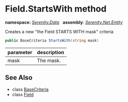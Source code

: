 # Field.StartsWith method
**namespace:** *[Serenity.Data](../../README.md#serenity.data-namespace)*   **assembly**: *[Serenity.Net.Entity](../../README.md)*

Creates a new "the Field STARTS WITH mask" criteria

```csharp
public BaseCriteria StartsWith(string mask)
```

| parameter | description |
| --- | --- |
| mask | The mask. |

## See Also

* class [BaseCriteria](../Serenity.Net.Data/../BaseCriteria.md)
* class [Field](../Field.md)